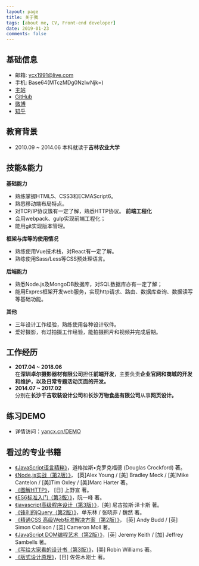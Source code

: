 ```yaml
---
layout: page
title: 关于我
tags: [about me, CV, Front-end developer]
date: 2019-01-23
comments: false
---
```


## 基础信息
* 邮箱: ycx1991@live.com
* 手机: Base64(MTczMDg0NzIwNjk=)
* [主站](http://yancx.cn)
* [GitHub](https://github.com/wuyou91)
* [微博](https://weibo.com/ycx1991)
* [知乎](https://www.zhihu.com/people/wu-you-76-28/activities)

## 教育背景
* 2010.09 ~ 2014.06 本科就读于**吉林农业大学**

## 技能&能力
**基础能力**
* 熟练掌握HTML5、CSS3和ECMAScript6。
* 熟悉移动端布局特点。
* 对TCP/IP协议簇有一定了解，熟悉HTTP协议。
**前端工程化**
* 会用webpack、gulp实现前端工程化；
* 能用git实现版本管理。

**框架与库等的使用情况**
* 熟练使用Vue技术栈，对React有一定了解。
* 熟练使用Sass/Less等CSS预处理语言。

**后端能力**
* 熟悉Node.js及MongoDB数据库，对SQL数据库亦有一定了解；
* 能用Expres框架开发web服务，实现http请求、路由、数据库查询、数据读写等基础功能。

**其他**
* 三年设计工作经验，熟练使用各种设计软件。
* 爱好摄影，有过拍摄工作经验，能拍摄照片和视频并完成后期。

## 工作经历
* **2017.04 ~ 2018.06**  
	在**深圳卓尔摄影器材有限公司**担任**前端开发**，主要负责**企业官网和商城的开发和维护，以及日常专题活动页面的开发。**  
* **2014.07 ~ 2017.02**  
	分别在**长沙千吉软装设计公司**和**长沙万物食品有限公司**从事**网页设计。**


## 练习DEMO
* 详情访问：[yancx.cn/DEMO](http://classical.yancx.cn/demo)

## 看过的专业书籍
* [《JavaScript语言精粹》](https://book.douban.com/subject/11874748/)，道格拉斯•克罗克福德 (Douglas Crockford) 著。
* [《Node.js实战（第2版）》](https://book.douban.com/subject/30288107/)， [英]Alex Young / [美] Bradley Meck / [美]Mike Cantelon / [美]Tim Oxley / [美]Marc Harter 著。
* [《图解HTTP》](https://book.douban.com/subject/25863515/)， [日] 上野宣 著。
* [《ES6标准入门（第3版）》](https://book.douban.com/subject/27127030/)，阮一峰 著。
* [《javascript高级程序设计（第3版）》](https://book.douban.com/subject/10546125/)，[美] 尼古拉斯·泽卡斯 著。
* [《锋利的jQuery（第2版）》](https://book.douban.com/subject/10792216/)，单东林 / 张晓菲 / 魏然 著。
* [《精通CSS 高级Web标准解决方案（第2版）》](https://book.douban.com/subject/4736167/)， [英] Andy Budd / [英] Simon Collison / [英] Cameron Moll 著。
* [《JavaScript DOM编程艺术（第2版）》](https://book.douban.com/subject/6038371/)，[英] Jeremy Keith / [加] Jeffrey Sambells 著。
* [《写给大家看的设计书（第3版）》](https://book.douban.com/subject/3323633/)，[美] Robin Williams 著。
* [《版式设计原理》](https://book.douban.com/subject/2238320/)，[日] 佐佐木刚士 著。
